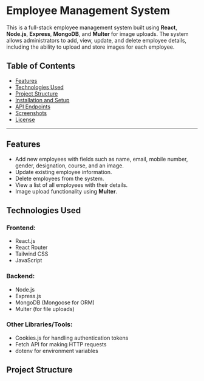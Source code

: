 # Employee Management System

This is a full-stack employee management system built using **React**, **Node.js**, **Express**, **MongoDB**, and **Multer** for image uploads. The system allows administrators to add, view, update, and delete employee details, including the ability to upload and store images for each employee.

## Table of Contents

- [Features](#features)
- [Technologies Used](#technologies-used)
- [Project Structure](#project-structure)
- [Installation and Setup](#installation-and-setup)
- [API Endpoints](#api-endpoints)
- [Screenshots](#screenshots)
- [License](#license)

---

## Features

- Add new employees with fields such as name, email, mobile number, gender, designation, course, and an image.
- Update existing employee information.
- Delete employees from the system.
- View a list of all employees with their details.
- Image upload functionality using **Multer**.
  
## Technologies Used

### Frontend:

- React.js
- React Router
- Tailwind CSS
- JavaScript

### Backend:

- Node.js
- Express.js
- MongoDB (Mongoose for ORM)
- Multer (for file uploads)

### Other Libraries/Tools:

- Cookies.js for handling authentication tokens
- Fetch API for making HTTP requests
- dotenv for environment variables

## Project Structure

